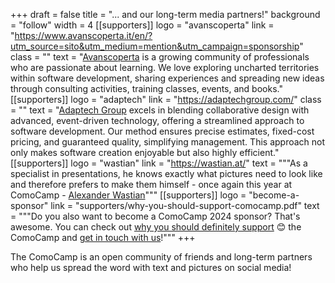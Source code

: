 +++
draft = false
title = "... and our long-term media partners!"
background = "follow"
width = 4
[[supporters]]
logo = "avanscoperta"
link = "https://www.avanscoperta.it/en/?utm_source=sito&utm_medium=mention&utm_campaign=sponsorship"
class = ""
text = "[Avanscoperta](https://www.avanscoperta.it/en/?utm_source=sito&utm_medium=mention&utm_campaign=sponsorship) is a growing community of professionals who are passionate about learning. We love exploring uncharted territories within software development, sharing experiences and spreading new ideas through consulting activities, training classes, events, and books."
[[supporters]]
logo = "adaptech"
link = "https://adaptechgroup.com/"
class = ""
text = "[Adaptech Group](https://adaptechgroup.com/) excels in blending collaborative design with advanced, event-driven technology, offering a streamlined approach to software development. Our method ensures precise estimates, fixed-cost pricing, and guaranteed quality, simplifying management. This approach not only makes software creation enjoyable but also highly efficient."
[[supporters]]
logo = "wastian"
link = "https://wastian.at/"
text = """As a specialist in presentations, he knows exactly what pictures need to look like and therefore prefers to make them himself - once again this year at ComoCamp - [Alexander Wastian](https://wastian.at/)"""
[[supporters]]
logo = "become-a-sponsor"
link = "supporters/why-you-should-support-comocamp.pdf"
text = """Do you also want to become a ComoCamp 2024 sponsor? That's awesome. You can check out [why you should definitely support](supporters/why-you-should-support-comocamp.pdf) 😊 the ComoCamp and [get in touch with us](mailto:hello@comocamp.org)!"""
+++

The ComoCamp is an open community of friends and long-term partners who help us spread the word with text and pictures on social media!